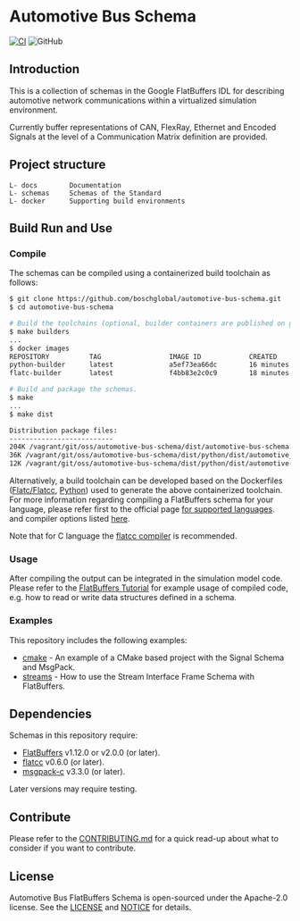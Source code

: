 <!---
  Copyright (c) 2021 for information on the respective copyright owner
  see the NOTICE file and/or the repository https://github.com/boschglobal/automotive-bus-schema

  SPDX-License-Identifier: Apache-2.0
-->

# Automotive Bus Schema

[![CI](https://github.com/boschglobal/automotive-bus-schema/actions/workflows/ci.yaml/badge.svg)](https://github.com/boschglobal/automotive-bus-schema/actions/workflows/ci.yaml)
![GitHub](https://img.shields.io/github/license/boschglobal/automotive-bus-schema)


## Introduction

This is a collection of schemas in the Google FlatBuffers IDL for describing automotive network communications within a virtualized simulation environment.

Currently buffer representations of CAN, FlexRay, Ethernet and Encoded Signals at the level of a Communication Matrix definition are provided.


## Project structure
```
L- docs        Documentation
L- schemas     Schemas of the Standard
L- docker      Supporting build environments
```


## Build Run and Use

### Compile

The schemas can be compiled using a containerized build toolchain as follows:

```bash
$ git clone https://github.com/boschglobal/automotive-bus-schema.git
$ cd automotive-bus-schema

# Build the toolchains (optional, builder containers are published on ghcr.io).
$ make builders
...
$ docker images
REPOSITORY          TAG                 IMAGE ID            CREATED             SIZE
python-builder      latest              a5ef73ea66dc        16 minutes ago      858MB
flatc-builder       latest              f4bb83e2c0c9        18 minutes ago      324MB

# Build and package the schemas.
$ make
...
$ make dist

Distribution package files:
--------------------------
204K /vagrant/git/oss/automotive-bus-schema/dist/automotive-bus-schema.tar.gz
36K /vagrant/git/oss/automotive-bus-schema/dist/python/dist/automotive_bus_schema-devel-py3-none-any.whl
12K /vagrant/git/oss/automotive-bus-schema/dist/python/dist/automotive-bus-schema-devel.tar.gz
```

Alternatively, a build toolchain can be developed based on the Dockerfiles
([Flatc/Flatcc](docker/flatc-builder/Dockerfile), [Python](docker/python-builder/Dockerfile)) used
to generate the above containerized toolchain. For more information regarding compiling a FlatBuffers schema for your
language, please refer first to the official page [for supported languages](https://google.github.io/flatbuffers/flatbuffers_support.html).
and compiler options listed [here](https://google.github.io/flatbuffers/flatbuffers_guide_using_schema_compiler.html).

Note that for C language the [flatcc compiler](https://google.github.io/flatbuffers/flatbuffers_guide_use_c.html) is recommended.


### Usage

After compiling the output can be integrated in the simulation model code. Please refer to the [FlatBuffers Tutorial](https://google.github.io/flatbuffers/flatbuffers_guide_tutorial.html) for example usage of compiled code, e.g. how to read or write data structures defined in a schema.


### Examples

This repository includes the following examples:

* [cmake](doc/examples/cmake.md) - An example of a CMake based project with the Signal Schema and MsgPack.
* [streams](doc/examples/streams.md) - How to use the Stream Interface Frame Schema with FlatBuffers.


## Dependencies

Schemas in this repository require:

* [FlatBuffers](https://github.com/google/flatbuffers) v1.12.0 or v2.0.0 (or later).
* [flatcc](https://github.com/dvidelabs/flatcc) v0.6.0 (or later).
* [msgpack-c](https://github.com/msgpack/msgpack-c) v3.3.0 (or later).

Later versions may require testing.


## Contribute

Please refer to the [CONTRIBUTING.md](./CONTRIBUTING.md) for a quick read-up about what to consider if you want to contribute.


## License

Automotive Bus FlatBuffers Schema is open-sourced under the Apache-2.0 license. See the [LICENSE](./LICENSE) and [NOTICE](./NOTICE) for details.
